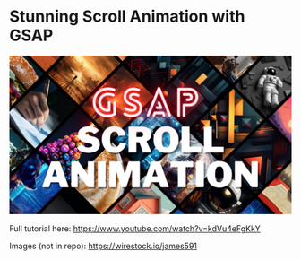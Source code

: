 # Stunning Scroll Animation with GSAP

![Thumbnail](thumbnail.png)

Full tutorial here: https://www.youtube.com/watch?v=kdVu4eFgKkY

Images (not in repo): https://wirestock.io/james591
